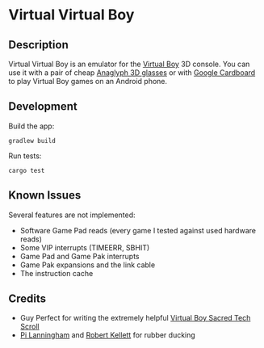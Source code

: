 # Virtual Virtual Boy

## Description

Virtual Virtual Boy is an emulator for the [Virtual Boy](https://en.wikipedia.org/wiki/Virtual_Boy) 3D console. You can use it with a pair of cheap [Anaglyph 3D glasses](https://en.wikipedia.org/wiki/Anaglyph_3D) or with [Google Cardboard](https://arvr.google.com/cardboard/) to play Virtual Boy games on an Android phone.

## Development
Build the app:
```shell script
gradlew build
```
Run tests:
```shell script
cargo test
```

## Known Issues

Several features are not implemented:
 - Software Game Pad reads (every game I tested against used hardware reads)
 - Some VIP interrupts (TIMEERR, SBHIT)
 - Game Pad and Game Pak interrupts
 - Game Pak expansions and the link cable
 - The instruction cache

## Credits
- Guy Perfect for writing the extremely helpful [Virtual Boy Sacred Tech Scroll](https://www.virtual-boy.com/documents/virtual-boy-sacred-tech-scroll/)
- [Pi Lanningham](https://github.com/Quantumplation) and [Robert Kellett](https://github.com/Splagoon) for rubber ducking